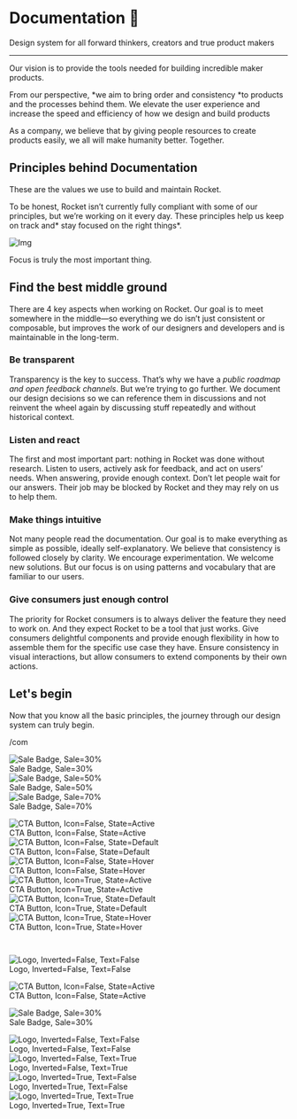 
# Documentation 🚀

Design system for all forward thinkers, creators and true product makers

---

Our vision is to provide the tools needed for building incredible maker products.

From our perspective, *we aim to bring order and consistency *to products and the processes behind them. We elevate the user experience and increase the speed and efficiency of how we design and build products

As a company, we believe that by giving people resources to create products easily, we all will make humanity better. Together.

## Principles behind Documentation

These are the values we use to build and maintain Rocket.

To be honest, Rocket isn’t currently fully compliant with some of our principles, but we’re working on it every day. These principles help us keep on track and* stay focused on the right things*.

![Img](https://studio-assets.supernova.io/design-systems/14533/9289758a-6300-472a-bbc6-a57098081abf.jpeg)

Focus is truly the most important thing.

## Find the best middle ground

There are 4 key aspects when working on Rocket. Our goal is to meet somewhere in the middle—so everything we do isn’t just consistent or composable, but improves the work of our designers and developers and is maintainable in the long-term.

### Be transparent

Transparency is the key to success. That’s why we have a *public roadmap and open feedback channels*. But we’re trying to go further. We document our design decisions so we can reference them in discussions and not reinvent the wheel again by discussing stuff repeatedly and without historical context.

### Listen and react

The first and most important part: nothing in Rocket was done without research. Listen to users, actively ask for feedback, and act on users’ needs. When answering, provide enough context. Don’t let people wait for our answers. Their job may be blocked by Rocket and they may rely on us to help them.

### Make things intuitive

Not many people read the documentation. Our goal is to make everything as simple as possible, ideally self-explanatory. We believe that consistency is followed closely by clarity. We encourage experimentation. We welcome new solutions. But our focus is on using patterns and vocabulary that are familiar to our users.

### Give consumers just enough control

The priority for Rocket consumers is to always deliver the feature they need to work on. And they expect Rocket to be a tool that just works. Give consumers delightful components and provide enough flexibility in how to assemble them for the specific use case they have. Ensure consistency in visual interactions, but allow consumers to extend components by their own actions.

## Let's begin

Now that you know all the basic principles, the journey through our design system can truly begin.

/com

  
![Sale Badge, Sale=30%](https://studio-assets.supernova.io/design-systems/14533/355b64f8-6fc3-4eae-8a86-550ad18a7ec7.png)  
Sale Badge, Sale=30%  
![Sale Badge, Sale=50%](https://studio-assets.supernova.io/design-systems/14533/5d568321-73ed-4678-9016-6b0fea5b748f.png)  
Sale Badge, Sale=50%  
![Sale Badge, Sale=70%](https://studio-assets.supernova.io/design-systems/14533/ead422c3-3291-40bf-a0b0-588862b5b7f3.png)  
Sale Badge, Sale=70%  


  
![CTA Button, Icon=False, State=Active](https://studio-assets.supernova.io/design-systems/14533/6a2a5951-9220-4e9d-9fb2-6e822a2793d6.png)  
CTA Button, Icon=False, State=Active  
![CTA Button, Icon=False, State=Default](https://studio-assets.supernova.io/design-systems/14533/aab1c2c7-092a-428e-951c-346f4bd629f9.png)  
CTA Button, Icon=False, State=Default  
![CTA Button, Icon=False, State=Hover](https://studio-assets.supernova.io/design-systems/14533/99f9642f-8269-43b5-873c-cf6dd93c211f.png)  
CTA Button, Icon=False, State=Hover  
![CTA Button, Icon=True, State=Active](https://studio-assets.supernova.io/design-systems/14533/da4d7089-ef2a-46f4-8c58-0b179e8aa8ff.png)  
CTA Button, Icon=True, State=Active  
![CTA Button, Icon=True, State=Default](https://studio-assets.supernova.io/design-systems/14533/46aee27c-8cac-4378-8fe6-253fdb5f638c.png)  
CTA Button, Icon=True, State=Default  
![CTA Button, Icon=True, State=Hover](https://studio-assets.supernova.io/design-systems/14533/312ca1a3-5410-49c7-ac00-fd7e29900d2c.png)  
CTA Button, Icon=True, State=Hover  


```javascript  
  
```

  
![Logo, Inverted=False, Text=False](https://studio-assets.supernova.io/design-systems/14533/a5784b38-3119-4c8e-b24d-94fe0de269d7.png)  
Logo, Inverted=False, Text=False  


  
  


  
![CTA Button, Icon=False, State=Active](https://studio-assets.supernova.io/design-systems/14533/6a2a5951-9220-4e9d-9fb2-6e822a2793d6.png)  
CTA Button, Icon=False, State=Active  


  
![Sale Badge, Sale=30%](https://studio-assets.supernova.io/design-systems/14533/355b64f8-6fc3-4eae-8a86-550ad18a7ec7.png)  
Sale Badge, Sale=30%  


  
![Logo, Inverted=False, Text=False](https://studio-assets.supernova.io/design-systems/14533/a5784b38-3119-4c8e-b24d-94fe0de269d7.png)  
Logo, Inverted=False, Text=False  
![Logo, Inverted=False, Text=True](https://studio-assets.supernova.io/design-systems/14533/622f2977-972a-4d77-ad94-deb2beae913f.png)  
Logo, Inverted=False, Text=True  
![Logo, Inverted=True, Text=False](https://studio-assets.supernova.io/design-systems/14533/8253eafd-4f5d-4f4e-8612-b45810e3d012.png)  
Logo, Inverted=True, Text=False  
![Logo, Inverted=True, Text=True](https://studio-assets.supernova.io/design-systems/14533/3e754d14-d84a-4af7-b0f0-5c936a04d332.png)  
Logo, Inverted=True, Text=True  
